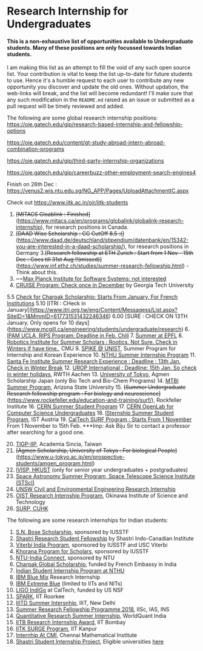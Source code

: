 # Research Internship for Undergraduates

#### This is a non-exhaustive list of opportunities available to Undergraduate students. Many of these positions are only focussed towards Indian students.

I am making this list as an attempt to fill the void of any such open source list. Your contribution is vital to keep the list up-to-date for future students to use. Hence it's a humble request to each user to contribute any new opportunity you discover and update the old ones. Without updation, the web-links will break, and the list will become redundant! I'll make sure that any such modification in the `README.md` raised as an issue or submitted as a pull request will be timely reviewed and added.

The following are some global research internship positions:
https://oie.gatech.edu/gip/research-based-internship-and-fellowship-options


https://oie.gatech.edu/content/gt-study-abroad-intern-abroad-combination-programs


https://oie.gatech.edu/gip/third-party-internship-organizations

https://oie.gatech.edu/gip/careerbuzz-other-employment-search-engines4

Finish on 26th Dec :
https://venus2.wis.ntu.edu.sg/NG_APP/Pages/UploadAttachmentIC.aspx


Check out https://www.iitk.ac.in/oir/iitk-students
1.  ~~[MITACS Gloablink : Finished]~~(https://www.mitacs.ca/en/programs/globalink/globalink-research-internship), for research positions in Canada.
2. ~~[DAAD Wise Scholarship : CG CutOff 8.5 :(]~~(https://www.daad.de/deutschland/stipendium/datenbank/en/15342-you-are-interested-in-a-daad-scholarship/), for research positions in Germany
3.~~[Research fellowship at ETH Zurich : Start from 1 Nov - 15th Dec : Goes till 31st Aug !!(missed)]~~(https://www.inf.ethz.ch/studies/summer-research-fellowship.html) - Think about this.
4. ~~[Max Planck Institute for Software Systems: not interested](https://apply.mpi-sws.org/register/internship/)
5. [CRUISE Program: Check once in December](https://www.cse.gatech.edu/research/cruise) by Georgia Tech University

5.5 [Check for Charpak Scholarship: Starts From January, For French Institutions](https://www.inde.campusfrance.org/charpak-lab-scholarship) 
5.10 [ITRI : CHeck in January[(https://www.itri.org.tw/eng/Content/Messagess/List.aspx?SiteID=1&MmmID=617731531432246346)
6.00 [SURE : CHECK ON 13TH January. Only opens for 10 days] (https://www.mcgill.ca/engineering/students/undergraduate/research)
6. [IPAM UCLA, RIPS Program: Deadline in Feb. Chill](http://www.ipam.ucla.edu/programs/student-research-programs/)
7. [Summer at EPFL](https://summer.epfl.ch/)
8. [Robotics Institute for Summer Scholars : Rootics. Not Sure. Check in Winters if have time.](https://riss.ri.cmu.edu/), CMU
9. [SPIKE @ UNIST](http://spike.unist.ac.kr/main/main.php), Summer Program for Internship and Korean Experience
10. [NTHU Summer Internship Program](http://eng-en.web.nthu.edu.tw/files/14-1130-129169,r1447-1.php)
11. [Santa Fe Institute Summer Research Experience : Deadline : 13th Jan. Check in Winter Break](https://www.santafe.edu/engage/learn/schools/research-experiences-undergraduates)
12. [UROP International : Deadline: 15th Jan. So check in winter holidays](http://www.rwth-aachen.de/cms/root/Forschung/Angebote-fuer-Forschende/Angebote-fuer-Studierende/UROP/UROP-INternational/~wnr/Informationen-fuer-Studierende/?lidx=1), RWTH Aachen
13. [University of Tokyo](http://www.amgenscholars.com/japan-program), Agmen Scholarship Japan (only Bio Tech and Bio-Chem Programs)
14. [MTBI Summer Program](https://mtbi.asu.edu/summerprogram), Arizona State University
15. ~~[Summer Undergraduate Research fellowship program : For biology and neuroscience]~~(https://www.rockefeller.edu/education-and-training/surf/), Rockfeller Institute
16. [CERN Summer Student Program](https://careers.cern/join-us/summer-student-programme-member-states)
17. [CERN OpenLab for Computer Science Undergraduates](https://openlab.cern/education)
18. [ISternship Summer Student Program](https://phd.pages.ist.ac.at/isternship/), IST Austria
19. [CalTech SURF Program : Starts From 1 November](https://www.sfp.caltech.edu/programs/surf/application_information)
From 1 November to 15th Feb.
***Imp: Ask Biju Sir to contact a professor after searching for a good one.



20. [TIGP-IIP](https://tigpsip.apps.sinica.edu.tw/index.php), Academia Sincia, Taiwan
21. ~~[Agmen Scholarship, University of Tokyo : For biological People]~~(https://www.u-tokyo.ac.jp/en/prospective-students/amgen_program.html)
22. [IVISP, HKUST](https://pg.ust.hk/ivisp) (only for senior year undergraduates + postgraduates)
23. [Space Astronomy Summer Program, Space Telescope Science Institute (STScI)](http://www.stsci.edu/opportunities/space-astronomy-summer-program)
24. [UNSW Civil and Environmental Engineering Research Internship](https://www.engineering.unsw.edu.au/civil-engineering/study-with-us/international-exchange/research-internship-to-unsw-for-international-students)
25. [OIST Research Internship Program](https://groups.oist.jp/grad/research-interns), Okinawa Institute of Science and Technology
26. [SURP, CUHK](http://www.summer.cuhk.edu.hk/surp/)

The following are some research internships for Indian students:

1. [S.N. Bose Scholarship](http://iusstf.org/story/53-74-For-Indian-Students.html), sponsored by IUSSTF
1. [Shastri Research Student Fellowship](https://www.shastriinstitute.org/shastri-research-student-fellowship) by Shastri Indo-Canadian Institute
2. [Viterbi India Program](http://iusstf.org/story/53-51-IUSSTF-Viterbi-Program.html), sponsored by IUSSTF and USC Viterbi
3. [Khorana Program for Scholars](http://iusstf.org/story/53-50-Khorana-Program.html), sponsored by IUSSTF
4. [NTU-India Connect](http://global.ntu.edu.sg/GMP/ic/Pages/default.aspx), sponsored by NTU
5. [Charpak Global Scholarship](http://www.inde.campusfrance.org/en/page/charpak-research-internship-program), funded by French Embassy in India
6. [Indian Student Internship Program at NTHU](http://oga.nthu.edu.tw/news.php?id=233&lang=en)
7. [IBM Blue Mix](https://researcher.watson.ibm.com/researcher/view_group_subpage.php?id=8101) Research Internship
8. [IBM Extreme Blue](http://www-07.ibm.com/employment/in/students/extreme-blue/index.html) (limited to IITs and NITs)
9. [LIGO IndiGo](http://jobs.gw-indigo.org/tiki-index.php?page=LIGO-IndIGO+Summer+Students+Program) at CalTech, funded by US NSF
10. [SPARK](http://spark.iitr.ac.in/), IIT Roorkee
11. [IIITD Summer Intersnhip](https://www.iiitd.ac.in/placement/internships), IIIT, New Delhi
12. [Summer Research Fellowship Programme 2018](http://web-japps.ias.ac.in:8080/fellowship2018/index.html), IISc, IAS, INS
13. [Quantitative Research Summer Internship](https://websim.worldquantchallenge.com/en/cms/wqc/summerprograms/india/), WorldQuant India
14. [IITB Research Internship Award](http://www.iitb.ac.in/en/education/research-internship), IIT Bombay
15. [IITK SURGE Program](https://www.iitk.ac.in/dord/surge), IIT Kanpur
16. [Internhip At CMI](https://www.cmi.ac.in/admissions/internships.php), Chennai Mathematical Institute
17. [Shastri Student Internship Project](https://www.shastriinstitute.org/Shastri_Student_Internship_Project), Eligible universities [here](https://www.shastriinstitute.org/member-council)
